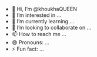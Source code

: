 - 👋 Hi, I’m @khoukhaQUEEN
- 👀 I’m interested in ...
- 🌱 I’m currently learning ...
- 💞️ I’m looking to collaborate on ...
- 📫 How to reach me ...
- 😄 Pronouns: ...
- ⚡ Fun fact: ...

<!---
khoukhaQUEEN/khoukhaQUEEN is a ✨ special ✨ repository because its `README.md` (this file) appears on your GitHub profile.
You can click the Preview link to take a look at your changes.
--->
